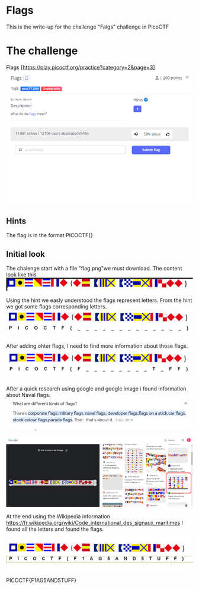 # Flags
This is the write-up for the challenge "Falgs" challenge in PicoCTF

# The challenge
Flags [https://play.picoctf.org/practice?category=2&page=3]
![](img/img1.png)

## Hints
The flag is in the format PICOCTF{}

## Initial look
The chalenge start with a file "flag.png"we must download. The content look like this
![](img/img2.png)



Using the hint we easly understood the flags represent letters. From the hint we got some flags corresponding letters.
![](img/img3.png)



After adding ohter flags, I need to find more information about those flags.
![](img/img4.png)



After a quick research using google and google image i found information about Naval flags.
![](img/img5.png)

![](img/img6.png)



At the end using the Wikipedia information https://fr.wikipedia.org/wiki/Code_international_des_signaux_maritimes
I found all the letters and found the flags.

![](img/img7.png)



PICOCTF{F1AG5AND5TUFF}







